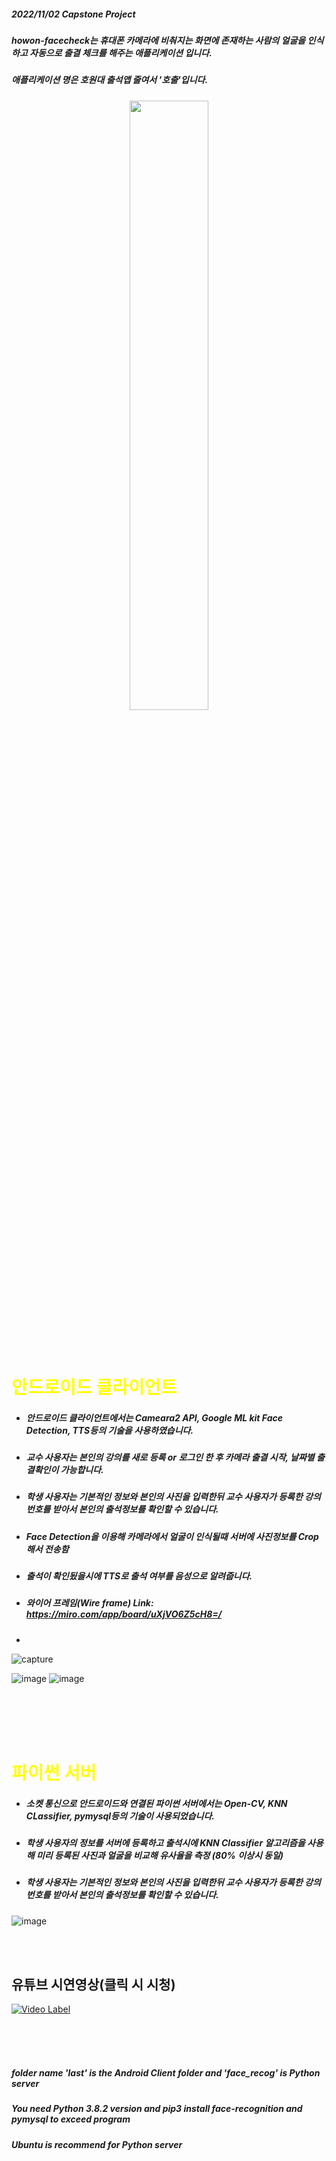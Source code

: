 ##### 2022/11/02 Capstone Project
##### howon-facecheck는 휴대폰 카메라에 비춰지는 화면에 존재하는 사람의 얼굴을 인식 하고 자동으로 출결 체크를 해주는 애플리케이션 입니다.
##### 애플리케이션 명은 호원대 출석앱 줄여서 '호출'입니다.
<p align="center">
<img src=https://user-images.githubusercontent.com/118334518/231158946-c37dc8fb-5eb1-4a99-81cf-1ecfc4b26474.png width="50%" height="50%"> </p>
</br></br>

# <span style="color:yellow">안드로이드 클라이언트</span>
+ #####  안드로이드 클라이언트에서는 Cameara2 API, Google ML kit Face Detection, TTS등의 기술을 사용하였습니다.
+ #####  교수 사용자는 본인의 강의를 새로 등록 or 로그인 한 후 카메라 출결 시작, 날짜별 출결확인이 가능합니다.
+ ##### 학생 사용자는 기본적인 정보와 본인의 사진을 입력한뒤 교수 사용자가 등록한 강의 번호를 받아서 본인의 출석정보를 확인할 수 있습니다.
+ ##### Face Detection을 이용해 카메라에서 얼굴이 인식될때 서버에 사진정보를 Crop해서 전송함
+ ##### 출석이 확인됬을시에 TTS로 출석 여부를 음성으로 알려줍니다.
+ ##### 와이어 프레임(Wire frame) Link: https://miro.com/app/board/uXjVO6Z5cH8=/
+ 
![capture](https://github.com/Atriel1999/howon-facecheck/assets/118334518/8bbd0e27-be1c-44e0-aa69-f2da59ea6fce)

![image](https://user-images.githubusercontent.com/118334518/231157446-af79839f-f3a6-421a-8482-02d3afa2a07a.png)
![image](https://user-images.githubusercontent.com/118334518/231157566-8da3ac72-4217-40fd-9b00-e16abbf590c9.png)

</br></br></br></br>
# <span style="color:yellow">파이썬 서버</span>
+ ##### 소켓 통신으로 안드로이드와 연결된 파이썬 서버에서는 Open-CV, KNN CLassifier, pymysql등의 기술이 사용되었습니다.
+ ##### 학생 사용자의 정보를 서버에 등록하고 출석시에 KNN Classifier 알고리즘을 사용해 미리 등록된 사진과 얼굴을 비교해 유사율을 측정 (80% 이상시 동일)
+ ##### 학생 사용자는 기본적인 정보와 본인의 사진을 입력한뒤 교수 사용자가 등록한 강의 번호를 받아서 본인의 출석정보를 확인할 수 있습니다.

![image](https://user-images.githubusercontent.com/118334518/231157268-ad188c2a-1d77-4df3-8992-c35a99636b45.png)

</br></br>

## 유튜브 시연영상(클릭 시 시청)
[![Video Label](http://img.youtube.com/vi/MNcq4fuzcE0/0.jpg)](https://youtu.be/MNcq4fuzcE0)

</br></br></br>
##### folder name 'last' is the Android Client folder and 'face_recog' is Python server
##### You need Python 3.8.2 version and pip3 install face-recognition and pymysql to exceed program
##### Ubuntu is recommend for Python server







